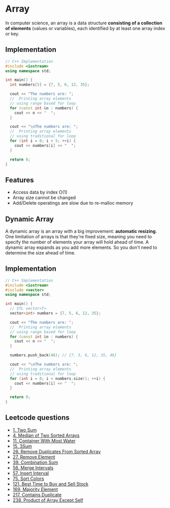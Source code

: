 # Array

In computer science, an array is a data structure **consisting of a collection of elements** (values or variables), each identified by at least one array index or key.

## Implementation
```c++
// C++ Implementation
#include <iostream>
using namespace std;

int main() {
  int numbers[5] = {7, 5, 6, 12, 35};

  cout << "The numbers are: ";
  //  Printing array elements
  // using range based for loop
  for (const int &n : numbers) {
    cout << n << "  ";
  }

  cout << "\nThe numbers are: ";
  //  Printing array elements
  // using traditional for loop
  for (int i = 0; i < 5; ++i) {
    cout << numbers[i] << "  ";
  }

  return 0;
}
```

## Features
- Access data by index O(1)
- Array size cannot be changed
- Add/Delete operatings are slow due to re-malloc memory

## Dynamic Array

A dynamic array is an array with a big improvement: **automatic resizing**. One limitation of arrays is that they're fixed size, meaning you need to specify the number of elements your array will hold ahead of time. A dynamic array expands as you add more elements. So you don't need to determine the size ahead of time.

## Implementation
```c++
// C++ Implementation
#include <iostream>
#include <vector>
using namespace std;

int main() {
  // STL vector<T>
  vector<int> numbers = {7, 5, 6, 12, 35};

  cout << "The numbers are: ";
  //  Printing array elements
  // using range based for loop
  for (const int &n : numbers) {
    cout << n << "  ";
  }

  numbers.push_back(46); // {7, 5, 6, 12, 35, 46}

  cout << "\nThe numbers are: ";
  //  Printing array elements
  // using traditional for loop
  for (int i = 0; i < numbers.size(); ++i) {
    cout << numbers[i] << "  ";
  }

  return 0;
}
```

## Leetcode questions
- [1. Two Sum](../leetcode_questions/1_two_sum.md)
- [4. Median of Two Sorted Arrays](../leetcode_questions/4_median_of_two_sorted_arrays.md)
- [11. Container With Most Water]()
- [15. 3Sum]()
- [26. Remove Duplicates From Sorted Array](../leetcode_questions/26_remove_duplicates_from_sorted_array.md)
- [27. Remove Element](../leetcode_questions/27_remove_element.md)
- [39. Combination Sum]()
- [56. Merge Intervals](../leetcode_questions/56_merge_intervals.md)
- [57. Insert Interval](../leetcode_questions/57_insert_interval.md)
- [75. Sort Colors](../leetcode_questions/75_sort_colors.md)
- [121. Best Time to Buy and Sell Stock](../leetcode_questions/121_best_time_to_buy_and_sell_stock.md)
- [169. Majority Element](../leetcode_questions/169_majority_element.md)
- [217. Contains Duplicate](../leetcode_questions/217_contain_duplicate.md)
- [238. Product of Array Except Self](../leetcode_questions/238_product_of_array_except_self.md)